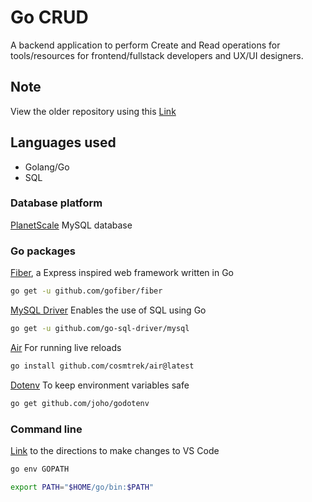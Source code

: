 # Go CRUD 

A backend application to perform Create and Read operations for tools/resources for frontend/fullstack developers and UX/UI designers. 

## Note
View the older repository using this [Link](https://github.com/DanielekPark/gosql)

## Languages used
- Golang/Go
- SQL

### Database platform
[PlanetScale](https://planetscale.com/) MySQL database

### Go packages

[Fiber](https://docs.gofiber.io/v1.x/), a Express inspired web framework written in Go
```sh
go get -u github.com/gofiber/fiber
```

[MySQL Driver](https://github.com/go-sql-driver/mysql?tab=readme-ov-file#installation) Enables the use of SQL using Go
```sh
go get -u github.com/go-sql-driver/mysql
```

[Air](https://github.com/cosmtrek/air) For running live reloads
```sh
go install github.com/cosmtrek/air@latest
```

[Dotenv](https://github.com/joho/godotenv) To keep environment variables safe
```sh
go get github.com/joho/godotenv
```

### Command line

[Link](https://stackoverflow.com/questions/43983718/how-can-i-globally-set-the-path-environment-variable-in-vs-code) to the directions to make changes to VS Code
```sh
go env GOPATH
```
```sh
export PATH="$HOME/go/bin:$PATH"
```

